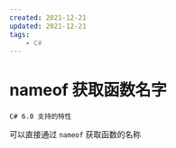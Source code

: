 ```yaml
---
created: 2021-12-21
updated: 2021-12-21
tags:
    - C#
---
```

#  nameof 获取函数名字

```ad-note
C# 6.0 支持的特性
```

可以直接通过 `nameof` 获取函数的名称